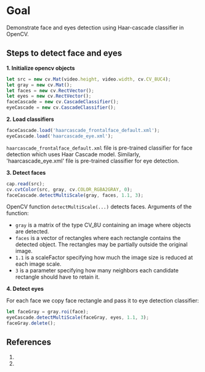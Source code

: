 # Goal

Demonstrate face and eyes detection using Haar-cascade classifier in OpenCV.

## Steps to detect face and eyes

**1. Initialize opencv objects**

```javascript
let src = new cv.Mat(video.height, video.width, cv.CV_8UC4);
let gray = new cv.Mat();
let faces = new cv.RectVector();
let eyes = new cv.RectVector();
faceCascade = new cv.CascadeClassifier();
eyeCascade = new cv.CascadeClassifier();
```

**2. Load classifiers**

```javascript
faceCascade.load('haarcascade_frontalface_default.xml');
eyeCascade.load('haarcascade_eye.xml');
```

`haarcascade_frontalface_default.xml` file is pre-trained classifier for face detection which uses Haar Cascade model.
Similarly, 'haarcascade_eye.xml' file is pre-trained classifier for eye detection.


**3. Detect faces**

```javascript
cap.read(src);
cv.cvtColor(src, gray, cv.COLOR_RGBA2GRAY, 0);
faceCascade.detectMultiScale(gray, faces, 1.1, 3);
```

OpenCV function `detectMultiScale(...)` detects faces. Arguments of the function:

* `gray` is a matrix of the type CV_8U containing an image where objects are detected.
* `faces` is a	vector of rectangles where each rectangle contains the detected object. The rectangles may be partially outside the original image.
* `1.1` is a scaleFactor specifying how much the image size is reduced at each image scale.
* `3` is a parameter specifying how many neighbors each candidate rectangle should have to retain it.

**4. Detect eyes**

For each face we copy face rectangle and pass it to eye detection classifier:

```javascript
let faceGray = gray.roi(face);
eyeCascade.detectMultiScale(faceGray, eyes, 1.1, 3);
faceGray.delete();
```


## References

1. [](https://github.com/spmallick/learnopencv/tree/master/FaceDetectionComparison/models)
2. [](http://datahacker.rs/j-face-detection-with-opencv/)
